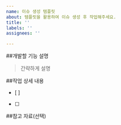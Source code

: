 ```yaml
---
name: 이슈 생성 템플릿
about: 템플릿을 활용하여 이슈 생성 후 작업해주세요.
title: ''
labels: ''
assignees: ''

---
```


##개발할 기능 설명

> 간략하게 설명

##작업 상세 내용
- [ ] 
- [ ] 

##참고 자료(선택)
